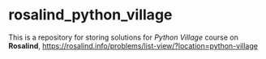 # rosalind_python_village

This is a repository for storing solutions for *Python Village* course on **Rosalind**, https://rosalind.info/problems/list-view/?location=python-village
